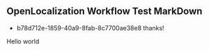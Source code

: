 ## OpenLocalization Workflow Test MarkDown
* b78d712e-1859-40a9-8fab-8c7700ae38e8 
thanks!

Hello world